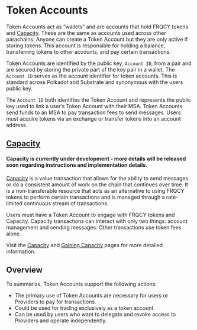 # Token Accounts

Token Accounts act as “wallets” and are accounts that hold FRQCY tokens and [Capacity](#capacity). 
These are the same as accounts used across other parachains. 
Anyone can create a Token Account but they are only active if storing tokens. 
This account is responsible for holding a balance, transferring tokens to other accounts, and pay certain transactions. 

Token Accounts are identified by the public key, `Account ID`, from a pair and are secured by storing the private part of the key pair in a wallet. 
The `Account ID` serves as the account identifier for token accounts. 
This is standard across Polkadot and Substrate and synonymous with the users public key. 
 
The `Account ID` both identifies the Token Account and represents the public key used to link a user’s Token Account with their MSA. 
Token Accounts send funds to an MSA to pay transaction fees to send messages. 
Users must acquire tokens via an exchange or transfer tokens into an account address.

## [Capacity](Basics/Capacity.md)

#### Capacity is currently under development - more details will be released soon regarding instructions and implementation details.

[Capacity](#capacity) is a value transaction that allows for the ability to send messages or do a consistent amount of work on the chain that continues over time. 
It is a non-transferable resource that acts as an alternative to using FRQCY tokens to perform certain transactions and is managed through a rate-limited continuous stream of transactions.
 
Users must have a Token Account to engage with FRQCY tokens and Capacity. 
Capacity transactions can interact with only two things: account management and sending messages. 
Other transactions use token fees alone.

Visit the [Capacity](Basics/Capacity.md) and [Gaining Capacity](Basics/GainingCapacity.md) pages for more detailed information. 

## Overview
To summarize, Token Accounts support the following actions:

* The primary use of Token Accounts are necessary for users or Providers to pay for transactions.  
* Could be used for trading exclusively as a token account.
* Can be used by users who want to delegate and revoke access to Providers and operate independently.


